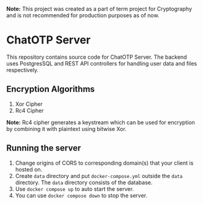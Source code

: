 **Note:** This project was created as a part of term project for Cryptography and is not recommended for production purposes as of now.

# ChatOTP Server
This repository contains source code for ChatOTP Server. The backend uses PostgresSQL and REST API controllers for handling user data and files respectively.

## Encryption Algorithms
1. Xor Cipher
2. Rc4 Cipher

**Note:** Rc4 cipher generates a keystream which can be used for encryption by combining it with plaintext using bitwise Xor.

## Running the server
1. Change origins of CORS to corresponding domain(s) that your client is hosted on.
2. Create `data` directory and put `docker-compose.yml` outside the `data` directory. The `data` directory consists of the database.
3. Use `docker compose up` to auto start the server.
4. You can use `docker compose down` to stop the server.
